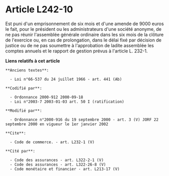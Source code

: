 # Article L242-10

Est puni d'un emprisonnement de six mois et d'une amende de 9000 euros le fait, pour le président ou les administrateurs
d'une société anonyme, de ne pas réunir l'assemblée générale ordinaire dans les six mois de la clôture de l'exercice ou, en
cas de prolongation, dans le délai fixé par décision de justice ou de ne pas soumettre à l'approbation de ladite assemblée
les comptes annuels et le rapport de gestion prévus à l'article L. 232-1.

**Liens relatifs à cet article**

	**Anciens textes**:

	  - Loi n°66-537 du 24 juillet 1966 - art. 441 (Ab)

	**Codifié par**:

	  - Ordonnance 2000-912 2000-09-18
	  - Loi n°2003-7 2003-01-03 art. 50 I (ratification)

	**Modifié par**:

	  - Ordonnance n°2000-916 du 19 septembre 2000 - art. 3 (V) JORF 22 septembre 2000 en vigueur le 1er janvier 2002

	**Cite**:

	  - Code de commerce. - art. L232-1 (V)

	**Cité par**:

	  - Code des assurances - art. L322-2-1 (V)
	  - Code des assurances - art. L322-26-8 (V)
	  - Code monétaire et financier - art. L213-17 (V)
